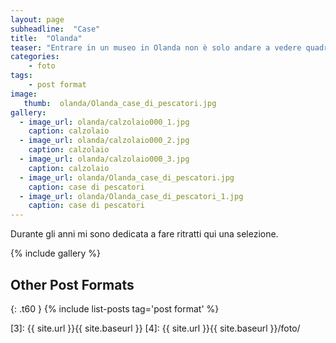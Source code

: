 ```yaml
---
layout: page
subheadline:  "Case"
title:  "Olanda"
teaser: "Entrare in un museo in Olanda non è solo andare a vedere quadri ma anche scoprire gli ogetti di tutti i giorni della vita degli olandesi di 200 anni fa"
categories:
    - foto
tags:
    - post format
image:
   thumb:  olanda/Olanda_case_di_pescatori.jpg
gallery:
  - image_url: olanda/calzolaio000_1.jpg
    caption: calzolaio
  - image_url: olanda/calzolaio000_2.jpg
    caption: calzolaio
  - image_url: olanda/calzolaio000_3.jpg
    caption: calzolaio
  - image_url: olanda/Olanda_case_di_pescatori.jpg
    caption: case di pescatori
  - image_url: olanda/Olanda_case_di_pescatori_1.jpg
    caption: case di pescatori
---
```

Durante gli anni mi sono dedicata a fare ritratti qui una selezione.

  
<!--more-->

{% include gallery %}


## Other Post Formats
{: .t60 }
{% include list-posts tag='post format' %}

 [1]: http://foundation.zurb.com/docs/components/clearing.html
 [2]: http://foundation.zurb.com/docs/components/block_grid.html
 [3]: {{ site.url }}{{ site.baseurl }}
 [4]: {{ site.url }}{{ site.baseurl }}/foto/